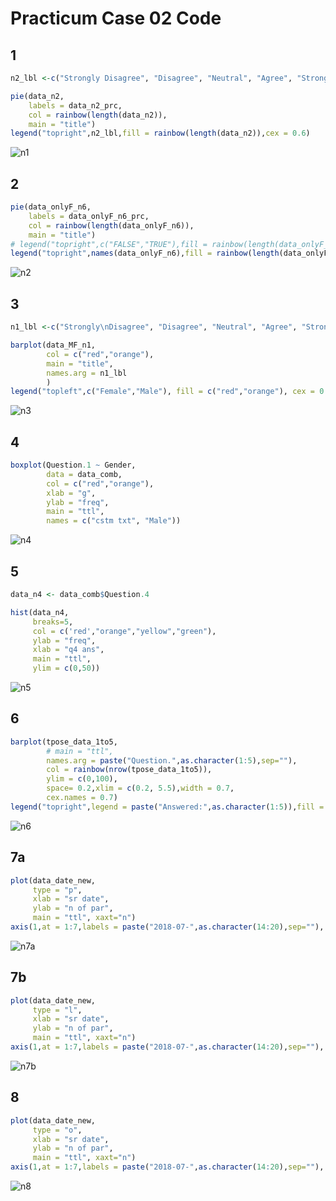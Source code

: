 # Practicum Case 02 Code

## 1
```r
n2_lbl <-c("Strongly Disagree", "Disagree", "Neutral", "Agree", "Strongly Agree")

pie(data_n2,
    labels = data_n2_prc,
    col = rainbow(length(data_n2)),
    main = "title")
legend("topright",n2_lbl,fill = rainbow(length(data_n2)),cex = 0.6)

```
![n1](https://github.com/Darnivo/DTMN/blob/main/Persiapan%20Quiz/Practicum%20Case%2002/imgs/n1.png)

## 2
```r
pie(data_onlyF_n6,
    labels = data_onlyF_n6_prc,
    col = rainbow(length(data_onlyF_n6)),
    main = "title")
# legend("topright",c("FALSE","TRUE"),fill = rainbow(length(data_onlyF_n6)),cex = 0.6)
legend("topright",names(data_onlyF_n6),fill = rainbow(length(data_onlyF_n6)))
```
![n2](https://github.com/Darnivo/DTMN/blob/main/Persiapan%20Quiz/Practicum%20Case%2002/imgs/n2.png)

## 3
```r
n1_lbl <-c("Strongly\nDisagree", "Disagree", "Neutral", "Agree", "Strongly\nAgree")

barplot(data_MF_n1,
        col = c("red","orange"),
        main = "title",
        names.arg = n1_lbl
        )
legend("topleft",c("Female","Male"), fill = c("red","orange"), cex = 0.8)
```
![n3](https://github.com/Darnivo/DTMN/blob/main/Persiapan%20Quiz/Practicum%20Case%2002/imgs/n3.png)

## 4
```r
boxplot(Question.1 ~ Gender,
        data = data_comb,
        col = c("red","orange"),
        xlab = "g",
        ylab = "freq",
        main = "ttl",
        names = c("cstm txt", "Male"))
```
![n4](https://github.com/Darnivo/DTMN/blob/main/Persiapan%20Quiz/Practicum%20Case%2002/imgs/n4.png)

## 5
```r
data_n4 <- data_comb$Question.4

hist(data_n4, 
     breaks=5,
     col = c('red',"orange","yellow","green"),
     ylab = "freq",
     xlab = "q4 ans",
     main = "ttl",
     ylim = c(0,50))
```
![n5](https://github.com/Darnivo/DTMN/blob/main/Persiapan%20Quiz/Practicum%20Case%2002/imgs/n5.png)

## 6
```r
barplot(tpose_data_1to5,
        # main = "ttl",
        names.arg = paste("Question.",as.character(1:5),sep=""),
        col = rainbow(nrow(tpose_data_1to5)),
        ylim = c(0,100),
        space= 0.2,xlim = c(0.2, 5.5),width = 0.7,
        cex.names = 0.7)
legend("topright",legend = paste("Answered:",as.character(1:5)),fill = rainbow(nrow(tpose_data_1to5)), cex = 0.8)
```
![n6](https://github.com/Darnivo/DTMN/blob/main/Persiapan%20Quiz/Practicum%20Case%2002/imgs/n6.png)

## 7a
```r
plot(data_date_new, 
     type = "p",
     xlab = "sr date",
     ylab = "n of par",
     main = "ttl", xaxt="n")
axis(1,at = 1:7,labels = paste("2018-07-",as.character(14:20),sep=""), cex.axis = 0.75)
```
![n7a](https://github.com/Darnivo/DTMN/blob/main/Persiapan%20Quiz/Practicum%20Case%2002/imgs/n7a.png)


## 7b
```r
plot(data_date_new, 
     type = "l",
     xlab = "sr date",
     ylab = "n of par",
     main = "ttl", xaxt="n")
axis(1,at = 1:7,labels = paste("2018-07-",as.character(14:20),sep=""), cex.axis = 0.75)
```
![n7b](https://github.com/Darnivo/DTMN/blob/main/Persiapan%20Quiz/Practicum%20Case%2002/imgs/n7b.png)


## 8
```r
plot(data_date_new, 
     type = "o",
     xlab = "sr date",
     ylab = "n of par",
     main = "ttl", xaxt="n")
axis(1,at = 1:7,labels = paste("2018-07-",as.character(14:20),sep=""), cex.axis = 0.75)

```
![n8](https://github.com/Darnivo/DTMN/blob/main/Persiapan%20Quiz/Practicum%20Case%2002/imgs/n8.png)
